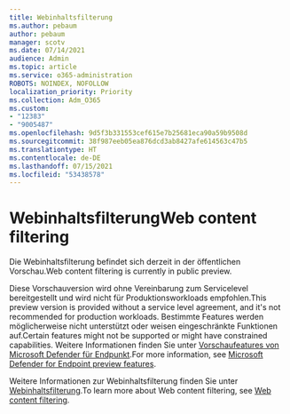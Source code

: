 ```yaml
---
title: Webinhaltsfilterung
ms.author: pebaum
author: pebaum
manager: scotv
ms.date: 07/14/2021
audience: Admin
ms.topic: article
ms.service: o365-administration
ROBOTS: NOINDEX, NOFOLLOW
localization_priority: Priority
ms.collection: Adm_O365
ms.custom:
- "12383"
- "9005487"
ms.openlocfilehash: 9d5f3b331553cef615e7b25681eca90a59b9508d
ms.sourcegitcommit: 38f987eeb05ea876dcd3ab8427afe614563c47b5
ms.translationtype: HT
ms.contentlocale: de-DE
ms.lasthandoff: 07/15/2021
ms.locfileid: "53438578"
---
```

# <a name="web-content-filtering"></a><span data-ttu-id="e9b56-102">Webinhaltsfilterung</span><span class="sxs-lookup"><span data-stu-id="e9b56-102">Web content filtering</span></span>

<span data-ttu-id="e9b56-103">Die Webinhaltsfilterung befindet sich derzeit in der öffentlichen Vorschau.</span><span class="sxs-lookup"><span data-stu-id="e9b56-103">Web content filtering is currently in public preview.</span></span>

<span data-ttu-id="e9b56-104">Diese Vorschauversion wird ohne Vereinbarung zum Servicelevel bereitgestellt und wird nicht für Produktionsworkloads empfohlen.</span><span class="sxs-lookup"><span data-stu-id="e9b56-104">This preview version is provided without a service level agreement, and it's not recommended for production workloads.</span></span> <span data-ttu-id="e9b56-105">Bestimmte Features werden möglicherweise nicht unterstützt oder weisen eingeschränkte Funktionen auf.</span><span class="sxs-lookup"><span data-stu-id="e9b56-105">Certain features might not be supported or might have constrained capabilities.</span></span> <span data-ttu-id="e9b56-106">Weitere Informationen finden Sie unter [Vorschaufeatures von Microsoft Defender für Endpunkt](/microsoft-365/security/defender-endpoint/preview).</span><span class="sxs-lookup"><span data-stu-id="e9b56-106">For more information, see [Microsoft Defender for Endpoint preview features](/microsoft-365/security/defender-endpoint/preview).</span></span>

<span data-ttu-id="e9b56-107">Weitere Informationen zur Webinhaltsfilterung finden Sie unter [Webinhaltsfilterung](/microsoft-365/security/defender-endpoint/web-content-filtering).</span><span class="sxs-lookup"><span data-stu-id="e9b56-107">To learn more about Web content filtering, see [Web content filtering](/microsoft-365/security/defender-endpoint/web-content-filtering).</span></span>